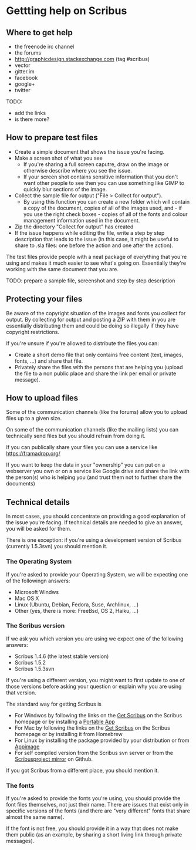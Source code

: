 # Gettting help on Scribus

## Where to get help

- the freenode irc channel
- the forums
- http://graphicdesign.stackexchange.com (tag #scribus)
- vector
- gitter.im
- facebook
- google+
- twitter

TODO:
- add the links
- is there more?

## How to prepare test files

- Create a simple document that shows the issue you're facing.
- Make a screen shot of what you see
  - If you're sharing a full screen caputre, draw on the image or otherwise describe where you see the issue.
  - If your screen shot contains sensitive information that you don't want other people to see then you can use something like GIMP to quickly blur sections of the image.
- Collect the sample file for output ("File > Collect for output").
  - By using this function you can create a new folder which will contain a copy of the document, copies of all of the images used, and - if you use the right check boxes - copies of all of the fonts and colour management information used in the document.
- Zip the directory "Collect for output" has created
- If the issue happens while editing the file, write a step by step description that leads to the issue (in this case, it might be useful to share to .sla files: one before the action and one after the action).

The test files provide people with a neat package of everything that you're using and makes it much easier to see what's going on. Essentially they're working with the same document that you are.

TODO: prepare a sample file, screenshot and step by step description

## Protecting your files

Be aware of the copyright situation of the images and fonts you collect for output. By collecting for output and posting a ZIP with them in you are essentially distributing them and could be doing so illegally if they have copyright restrictions.

If you're unsure if you're allowed to distribute the files you can:

- Create a short demo file that only contains free content (text, images, fonts, ...) and share that file.
- Privately share the files with the persons that are helping you (upload the file to a non public place and share the link per email or private message).


## How to upload files

Some of the communication channels (like the forums) allow you to upload files up to a given size.

On some of the communication channels (like the mailing lists) you can technically send files but you should refrain from doing it.

If you can publically share your files you can use a service like https://framadrop.org/

If you want to keep the data in your "ownership" you can put on a webserver you own or on a service like Google drive and share the link with the person(s) who is helping you (and trust them not to further share the documents)

## Technical details

In most cases, you should concentrate on providing a good explanation of the issue you're facing. If technical details are needed to give an answer, you will be asked for them.

There is one exception: if you're using a development version of Scribus (currently 1.5.3svn) you should mention it.

### The Operating System

If you're asked to provide your Operating System, we will be expecting one of the followingn answers:

- Microsoft Windws
- Mac OS X
- Linux (Ubuntu, Debian, Fedora, Suse, Archlinux, ...)
- Other (yes, there is more: FreeBsd, OS 2, Haiku, ...)

### The Scribus version

If we ask you which version you are using we expect one of the following answers:

- Scribus 1.4.6 (the latest stable version)
- Scribus 1.5.2
- Scribus 1.5.3svn

If you're using a different version, you might want to first update to one of those versions before asking your question or explain why you are using that version.

The standard way for getting Scribus is

- For Windwos by following the links on the [Get Scribus](https://www.scribus.net/downloads/stable-branch/) on the Scribus homepage or by installing a [Portable App](http://portableapps.com/apps/office/scribus_portable)
- For Mac by following the links on the [Get Scribus](https://www.scribus.net/downloads/stable-branch/) on the Scribus homepage or by installing it from Homebrew
- For Linux by installing the package provided by your distribution or from [Appimage](https://bintray.com/probono/AppImages/Scribus)
- For self compiled version from the Scribus svn server or from the [Scribusproject mirror](https://github.com/scribusproject/scribus) on Github.

If you got Scribus from a different place, you should mention it.

### The fonts

If you're asked to provide the fonts you're using, you should provide the font files themselves, not just their name. There are issues that exist only in specific versions of the fonts (and there are "very different" fonts that share almost the same name).

If the font is not free, you should provide it in a way that does not make them public (as an example, by sharing a short living link through private messages).
